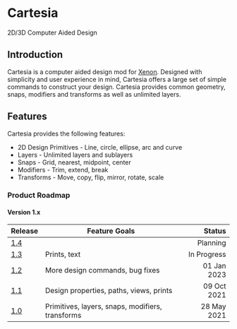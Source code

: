 # Cartesia
2D/3D Computer Aided Design

## Introduction
Cartesia is a computer aided design mod for [Xenon](https://www.avereon.com/product/xenon).
Designed with simplicity and user experience in mind, Cartesia offers a large 
set of simple commands to construct your design. Cartesia provides common 
geometry, snaps, modifiers and transforms as well as unlimited layers.

## Features
Cartesia provides the following features:
* 2D Design Primitives - Line, circle, ellipse, arc and curve
* Layers - Unlimited layers and sublayers
* Snaps - Grid, nearest, midpoint, center
* Modifiers - Trim, extend, break
* Transforms - Move, copy, flip, mirror, rotate, scale

### Product Roadmap

#### Version 1.x
| Release                                             | Feature Goals                                    |      Status |
|-----------------------------------------------------|--------------------------------------------------|------------:|
| [1.4](https://github.com/avereon/xenon/milestone/5) |                                                  |    Planning |
| [1.3](https://github.com/avereon/xenon/milestone/4) | Prints, text                                     | In Progress |
| [1.2](https://github.com/avereon/xenon/milestone/3) | More design commands, bug fixes                  | 01 Jan 2023 |
| [1.1](https://github.com/avereon/xenon/milestone/2) | Design properties, paths, views, prints          | 09 Oct 2021 |
| [1.0](https://github.com/avereon/xenon/milestone/1) | Primitives, layers, snaps, modifiers, transforms | 28 May 2021 |

